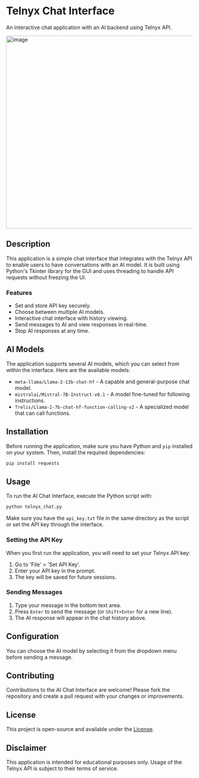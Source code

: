 # Telnyx Chat Interface

An interactive chat application with an AI backend using Telnyx API.

<img width="600" img height="520" alt="image" src="https://github.com/Bortus-AI/Telnyx-Chatbot/assets/100248124/b566715a-71d5-47b2-8737-c2ea75c6fc55">




## Description

This application is a simple chat interface that integrates with the Telnyx API to enable users to have conversations with an AI model. It is built using Python's Tkinter library for the GUI and uses threading to handle API requests without freezing the UI.

### Features

- Set and store API key securely.
- Choose between multiple AI models.
- Interactive chat interface with history viewing.
- Send messages to AI and view responses in real-time.
- Stop AI responses at any time.

## AI Models

The application supports several AI models, which you can select from within the interface. Here are the available models:

- `meta-llama/Llama-2-13b-chat-hf` - A capable and general-purpose chat model.
- `mistralai/Mistral-7B-Instruct-v0.1` - A model fine-tuned for following instructions.
- `Trelis/Llama-2-7b-chat-hf-function-calling-v2` - A specialized model that can call functions.

## Installation

Before running the application, make sure you have Python and `pip` installed on your system. Then, install the required dependencies:

```bash
pip install requests
```

## Usage

To run the AI Chat Interface, execute the Python script with:

```bash
python telnyx_chat.py
```

Make sure you have the `api_key.txt` file in the same directory as the script or set the API key through the interface.

### Setting the API Key

When you first run the application, you will need to set your Telnyx API key:

1. Go to 'File' > 'Set API Key'.
2. Enter your API key in the prompt.
3. The key will be saved for future sessions.

### Sending Messages

1. Type your message in the bottom text area.
2. Press `Enter` to send the message (or `Shift+Enter` for a new line).
3. The AI response will appear in the chat history above.

## Configuration

You can choose the AI model by selecting it from the dropdown menu before sending a message.

## Contributing

Contributions to the AI Chat Interface are welcome! Please fork the repository and create a pull request with your changes or improvements.

## License

This project is open-source and available under the [License](LICENSE).

## Disclaimer

This application is intended for educational purposes only. Usage of the Telnyx API is subject to their terms of service.

